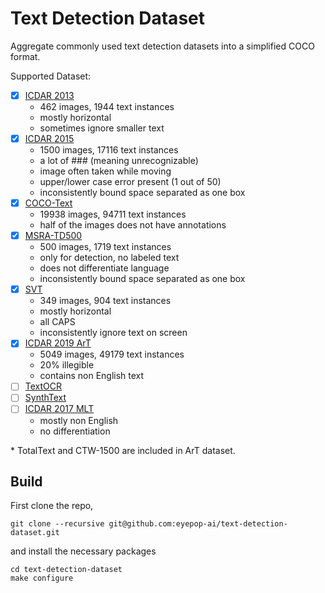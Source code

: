 # Text Detection Dataset
Aggregate commonly used text detection datasets into a simplified COCO format.

Supported Dataset:
- [x] [ICDAR 2013](https://rrc.cvc.uab.es/?ch=2&com=introduction)
    * 462 images, 1944 text instances
    * mostly horizontal
    * sometimes ignore smaller text
- [x] [ICDAR 2015](https://rrc.cvc.uab.es/?ch=4&com=introduction)
    * 1500 images, 17116 text instances 
    * a lot of ### (meaning unrecognizable)
    * image often taken while moving
    * upper/lower case error present (1 out of 50)
    * inconsistently bound space separated as one box
- [x] [COCO-Text](https://rrc.cvc.uab.es/?ch=5&com=downloads)
    * 19938 images, 94711 text instances
    * half of the images does not have annotations
- [x] [MSRA-TD500](http://www.iapr-tc11.org/mediawiki/index.php/MSRA_Text_Detection_500_Database_(MSRA-TD500))
    * 500 images, 1719 text instances
    * only for detection, no labeled text
    * does not differentiate language
    * inconsistently bound space separated as one box
- [x] [SVT](http://www.iapr-tc11.org/mediawiki/index.php/The_Street_View_Text_Dataset)
    * 349 images, 904 text instances
    * mostly horizontal
    * all CAPS
    * inconsistently ignore text on screen
- [x] [ICDAR 2019 ArT](https://rrc.cvc.uab.es/?ch=14&com=downloads)
    * 5049 images, 49179 text instances
    * 20% illegible
    * contains non English text
- [ ] [TextOCR](https://textvqa.org/textocr/dataset/)
- [ ] [SynthText](https://www.robots.ox.ac.uk/~vgg/data/scenetext/)
- [ ] [ICDAR 2017 MLT](https://rrc.cvc.uab.es/?ch=8&com=introduction)
    * mostly non English
    * no differentiation

\* TotalText and CTW-1500 are included in ArT dataset.
## Build
First clone the repo,
```
git clone --recursive git@github.com:eyepop-ai/text-detection-dataset.git
```
and install the necessary packages
```
cd text-detection-dataset
make configure
```